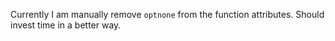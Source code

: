 Currently I am manually remove `optnone` from the function attributes. Should invest time in a better way.